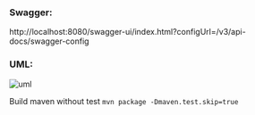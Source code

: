 ### Swagger: 
http://localhost:8080/swagger-ui/index.html?configUrl=/v3/api-docs/swagger-config
### UML:
![uml](/UML.png)

Build maven without test `mvn package -Dmaven.test.skip=true`